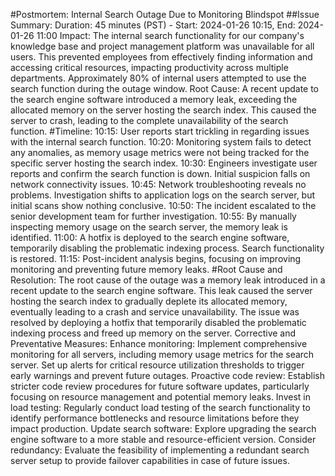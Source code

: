 
#Postmortem: Internal Search Outage Due to Monitoring Blindspot
##Issue Summary:
Duration: 45 minutes (PST) - Start: 2024-01-26 10:15, End: 2024-01-26 11:00
Impact: The internal search functionality for our company's knowledge base and project management platform was unavailable for all users. This prevented employees from effectively finding information and accessing critical resources, impacting productivity across multiple departments. Approximately 80% of internal users attempted to use the search function during the outage window.
Root Cause: A recent update to the search engine software introduced a memory leak, exceeding the allocated memory on the server hosting the search index. This caused the server to crash, leading to the complete unavailability of the search function.
#Timeline:
10:15: User reports start trickling in regarding issues with the internal search function.
10:20: Monitoring system fails to detect any anomalies, as memory usage metrics were not being tracked for the specific server hosting the search index.
10:30: Engineers investigate user reports and confirm the search function is down. Initial suspicion falls on network connectivity issues.
10:45: Network troubleshooting reveals no problems. Investigation shifts to application logs on the search server, but initial scans show nothing conclusive.
10:50: The incident escalated to the senior development team for further investigation.
10:55: By manually inspecting memory usage on the search server, the memory leak is identified.
11:00: A hotfix is deployed to the search engine software, temporarily disabling the problematic indexing process. Search functionality is restored.
11:15: Post-incident analysis begins, focusing on improving monitoring and preventing future memory leaks.
#Root Cause and Resolution:
The root cause of the outage was a memory leak introduced in a recent update to the search engine software. This leak caused the server hosting the search index to gradually deplete its allocated memory, eventually leading to a crash and service unavailability. The issue was resolved by deploying a hotfix that temporarily disabled the problematic indexing process and freed up memory on the server.
Corrective and Preventative Measures:
Enhance monitoring: Implement comprehensive monitoring for all servers, including memory usage metrics for the search server. Set up alerts for critical resource utilization thresholds to trigger early warnings and prevent future outages.
Proactive code review: Establish stricter code review procedures for future software updates, particularly focusing on resource management and potential memory leaks.
Invest in load testing: Regularly conduct load testing of the search functionality to identify performance bottlenecks and resource limitations before they impact production.
Update search software: Explore upgrading the search engine software to a more stable and resource-efficient version.
Consider redundancy: Evaluate the feasibility of implementing a redundant search server setup to provide failover capabilities in case of future issues.


